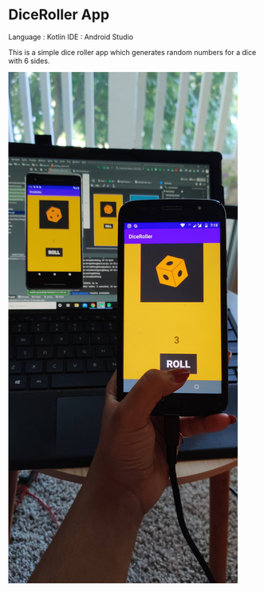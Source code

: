 # DiceRoller App 

Language : Kotlin
IDE : Android Studio

This is a simple dice roller app which generates random numbers for a dice with 6 sides. 

<img src="https://github.com/sbose10/DiceRoller/blob/master/DiceOutput.jpg"/>


